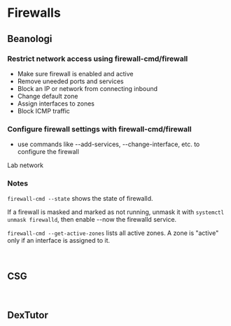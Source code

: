 # Firewalls

## Beanologi

### Restrict network access using firewall-cmd/firewall

- Make sure firewall is enabled and active
- Remove uneeded ports and services
- Block an IP or network from connecting inbound
- Change default zone 
- Assign interfaces to zones
- Block ICMP traffic 

### Configure firewall settings with firewall-cmd/firewall

- use commands like --add-services, --change-interface, etc. to configure the firewall

Lab network

### Notes

`firewall-cmd --state` shows the state of firewalld.

If a firewall is masked and marked as not running, unmask it with `systemctl unmask firewalld`, then enable --now the firewalld service.

`firewall-cmd --get-active-zones` lists all active zones. A zone is "active" only if an interface is assigned to it. 

<br >

## CSG



<br >

## DexTutor
